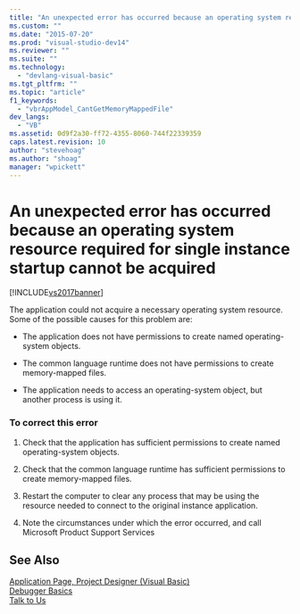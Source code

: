 ```yaml
---
title: "An unexpected error has occurred because an operating system resource required for single instance startup cannot be acquired | Microsoft Docs"
ms.custom: ""
ms.date: "2015-07-20"
ms.prod: "visual-studio-dev14"
ms.reviewer: ""
ms.suite: ""
ms.technology: 
  - "devlang-visual-basic"
ms.tgt_pltfrm: ""
ms.topic: "article"
f1_keywords: 
  - "vbrAppModel_CantGetMemoryMappedFile"
dev_langs: 
  - "VB"
ms.assetid: 0d9f2a30-ff72-4355-8060-744f22339359
caps.latest.revision: 10
author: "stevehoag"
ms.author: "shoag"
manager: "wpickett"
---
```

# An unexpected error has occurred because an operating system resource required for single instance startup cannot be acquired
[!INCLUDE[vs2017banner](../../../includes/vs2017banner.md)]

The application could not acquire a necessary operating system resource. Some of the possible causes for this problem are:  
  
-   The application does not have permissions to create named operating-system objects.  
  
-   The common language runtime does not have permissions to create memory-mapped files.  
  
-   The application needs to access an operating-system object, but another process is using it.  
  
### To correct this error  
  
1.  Check that the application has sufficient permissions to create named operating-system objects.  
  
2.  Check that the common language runtime has sufficient permissions to create memory-mapped files.  
  
3.  Restart the computer to clear any process that may be using the resource needed to connect to the original instance application.  
  
4.  Note the circumstances under which the error occurred, and call Microsoft Product Support Services  
  
## See Also  
 [Application Page, Project Designer (Visual Basic)](/visual-studio/ide/reference/application-page-project-designer-visual-basic)   
 [Debugger Basics](/visual-studio/debugger/debugger-basics)   
 [Talk to Us](/visual-studio/ide/talk-to-us)